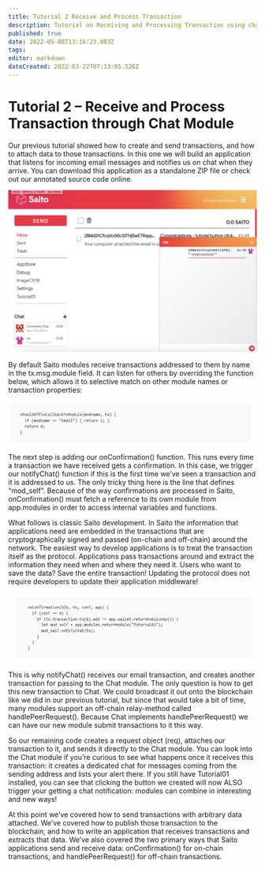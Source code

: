 ```yaml
---
title: Tutorial 2 Receive and Process Transaction
description: Tutorial on Receiving and Processing Transaction using chat
published: true
date: 2022-05-08T13:16:23.083Z
tags: 
editor: markdown
dateCreated: 2022-03-22T07:13:05.526Z
---
```


# Tutorial 2 – Receive and Process Transaction through Chat Module

Our previous tutorial showed how to create and send transactions, and how to attach data to those transactions. In this one we will build an application that listens for incoming email messages and notifies us on chat when they arrive. You can download this application as a standalone ZIP file or check out our annotated source code online.

![tutorial2receiveassets.png](/tutorial2receiveassets.png)

By default Saito modules receive transactions addressed to them by name in the tx.msg.module field. It can listen for others by overriding the function below, which allows it to selective match on other module names or transaction properties:

![tutorial2shouldaffix.png](/tutorial2shouldaffix.png)

The next step is adding our onConfirmation() function. This runs every time a transaction we have received gets a confirmation. In this case, we trigger our notifyChat() function if this is the first time we’ve seen a transaction and it is addressed to us. The only tricky thing here is the line that defines “mod_self”. Because of the way confirmations are processed in Saito, onConfirmation() must fetch a reference to its own module from app.modules in order to access internal variables and functions.

What follows is classic Saito development. In Saito the information that applications need are embedded in the transactions that are cryptographically signed and passed (on-chain and off-chain) around the network. The easiest way to develop applications is to treat the transaction itself as the protocol. Applications pass transactions around and extract the information they need when and where they need it. Users who want to save the data? Save the entire transaction! Updating the protocol does not require developers to update their application middleware!

![tutorial2onconfirmation.png](/tutorial2onconfirmation.png)

This is why notifyChat() receives our email transaction, and creates another transaction for passing to the Chat module. The only question is how to get this new transaction to Chat. We could broadcast it out onto the blockchain like we did in our previous tutorial, but since that would take a bit of time, many modules support an off-chain relay-method called handlePeerRequest(). Because Chat implements handlePeerRequest() we can have our new module submit transactions to it this way.

So our remaining code creates a request object (req), attaches our transaction to it, and sends it directly to the Chat module. You can look into the Chat module if you’re curious to see what happens once it receives this transaction: it creates a dedicated chat for messages coming from the sending address and lists your alert there. If you still have Tutorial01 installed, you can see that clicking the button we created will now ALSO trigger your getting a chat notification: modules can combine in interesting and new ways!

At this point we’ve covered how to send transactions with arbitrary data attached. We’ve covered how to publish those transaction to the blockchain, and how to write an application that receives transactions and extracts that data. We’ve also covered the two primary ways that Saito applications send and receive data: onConfirmation() for on-chain transactions, and handlePeerRequest() for off-chain transactions.



